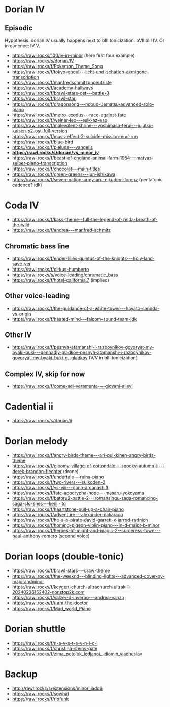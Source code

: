 # Dorian IV

## Episodic

Hypothesis: dorian IV usually happens next to bIII tonicization: bVII bIII IV. Or in cadence: IV V.



- https://rawl.rocks/100/iv-in-minor (here first four example)
- https://rawl.rocks/s/dorian/IV
- https://rawl.rocks/f/Pokemon_Theme_Song
- https://rawl.rocks/f/tokyo-ghoul---licht-und-schatten-akmigone-transcription
- https://rawl.rocks/f/manfredschmitzunpeutriste
- https://rawl.rocks/f/academy-hallways
- https://rawl.rocks/f/brawl-stars-ost---battle-8
- https://rawl.rocks/f/brawl-star
- https://rawl.rocks/f/dragonsong---nobuo-uematsu-advanced-solo-piano
- https://rawl.rocks/f/metro-exodus---race-against-fate
- https://rawl.rocks/f/weiner-leo---esik-az-eso
- https://rawl.rocks/f/malevolent-shrine---yoshimasa-terui---jujutsu-kaisen-s2-ost-full-version
- https://rawl.rocks/f/mass-effect-2-suicide-mission-end-run
- https://rawl.rocks/f/blue-bird
- https://rawl.rocks/f/plelude---vangelis
- **https://rawl.rocks/s/dorian/vs_minor_iv**
- https://rawl.rocks/f/beast-of-england-animal-farm-1954---matyas-seiber-piano-transcription
- https://rawl.rocks/f/chocolat---main-titles
- https://rawl.rocks/f/green-greens---jun-ishikawa
- https://rawl.rocks/f/seven-nation-army-arr.-nikodem-lorenz (pentatonic cadence? idk)

# Coda IV

- https://rawl.rocks/f/kass-theme--full-the-legend-of-zelda-breath-of-the-wild
- https://rawl.rocks/f/andrea---manfred-schmitz

  
## Chromatic bass line

- https://rawl.rocks/f/ender-lilies-quietus-of-the-knights---holy-land-save-ver.
- https://rawl.rocks/f/cirkus-humberto
- https://rawl.rocks/s/voice-leading/chromatic_bass
- https://rawl.rocks/f/hotel-california.7 (implied)

## Other voice-leading

- https://rawl.rocks/f/the-guidance-of-a-white-tower---hayato-sonoda-ys-origin
- https://rawl.rocks/f/heated-mind---falcom-sound-team-jdk

## Other IV

- https://rawl.rocks/f/pesnya-atamanshi-i-razboynikov-govoryat-my-byaki-buki---gennadiy-gladkov-pesnya-atamanshi-i-razboynikov-govoryat-my-byaki-buki-g.-gladkov (V/V in bIII tonicization)


## Complex IV, skip for now

- https://rawl.rocks/f/come-sei-veramente-~-giovani-allevi

# Cadential ii

- https://rawl.rocks/s/dorian/ii

# Dorian melody

- https://rawl.rocks/f/angry-birds-theme---ari-pulkkinen-angry-birds-theme
- https://rawl.rocks/f/gloomy-village-of-cottondale---spooky-autumn-ii---derek-brandon-fiechter (drone)
- https://rawl.rocks/f/undertale---ruins-piano
- https://rawl.rocks/f/two-rivers---suikoden-2
- https://rawl.rocks/f/ys-viii---dana-arcanashift
- https://rawl.rocks/f/fate-apocrypha-hope---masaru-yokoyama
- https://rawl.rocks/f/batoru2-battle-2---romansingu-saga-romancing-saga-sfc-snes---kenji-ito
- https://rawl.rocks/f/heartstone-pull-up-a-chair-piano
- https://rawl.rocks/f/adventure---alexander-nakarada
- https://rawl.rocks/f/he-s-a-pirate-david-garrett-x-jarrod-radnich
- https://rawl.rocks/f/homing-pigeon-violin-piano---in-d-major-b-minor
- https://rawl.rocks/f/heroes-of-might-and-magic-2--sorceress-town---paul-anthony-romero (second voice)


# Dorian loops (double-tonic)

- https://rawl.rocks/f/brawl-stars---draw-theme
- https://rawl.rocks/f/the-weeknd---blinding-lights---advanced-cover-by-majorandminor
- https://rawl.rocks/f/keygen-church-ultrachurch-ultrakill-20240226152402-nonstop2k.com
- https://rawl.rocks/f/valzer-d-inverno---andrea-vanzo
- https://rawl.rocks/f/i-am-the-doctor
- https://rawl.rocks/f/Mad_world_Piano


# Dorian shuttle

- https://rawl.rocks/f/n-a-v-s-t-e-v-n-i-c-i
- https://rawl.rocks/f/christina-steins-gate
- https://rawl.rocks/f/zima_potolok_ledjanoi_-diomin_vjacheslav

# Backup

- http://rawl.rocks/s/extensions/minor_iadd6
- https://rawl.rocks/f/sowhat
- https://rawl.rocks/f/riofunk
